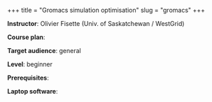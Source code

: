 +++
title = "Gromacs simulation optimisation"
slug = "gromacs"
+++

**Instructor**: Olivier Fisette (Univ. of Saskatchewan / WestGrid)

**Course plan**:

**Target audience**: general

**Level**: beginner

**Prerequisites**: 

**Laptop software**:
